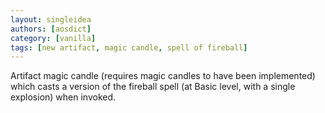 ```yaml
---
layout: singleidea
authors: [aosdict]
category: [vanilla]
tags: [new artifact, magic candle, spell of fireball]
---
```

Artifact magic candle (requires magic candles to have been implemented) which casts a version of the fireball spell (at Basic level, with a single explosion) when invoked.
